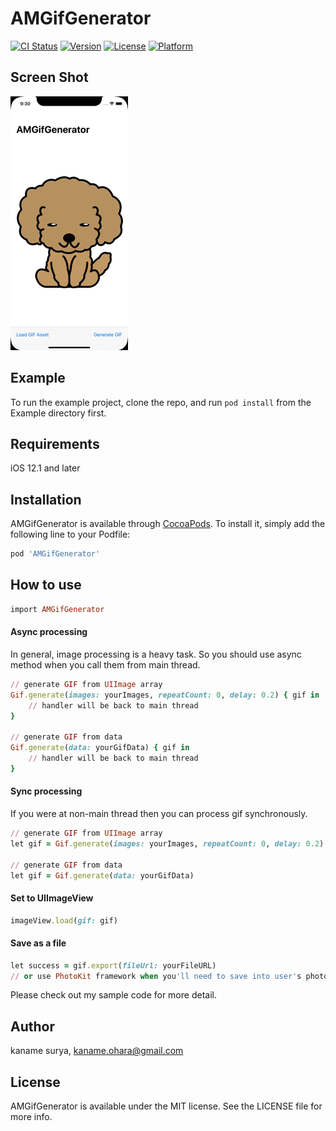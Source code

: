 # AMGifGenerator

[![CI Status](https://img.shields.io/travis/asamoya/AMGifGenerator.svg?style=flat)](https://travis-ci.org/asamoya/AMGifGenerator)
[![Version](https://img.shields.io/cocoapods/v/AMGifGenerator.svg?style=flat)](https://cocoapods.org/pods/AMGifGenerator)
[![License](https://img.shields.io/cocoapods/l/AMGifGenerator.svg?style=flat)](https://cocoapods.org/pods/AMGifGenerator)
[![Platform](https://img.shields.io/cocoapods/p/AMGifGenerator.svg?style=flat)](https://cocoapods.org/pods/AMGifGenerator)

## Screen Shot

![Screen Record](/ScreenShots/shot0.gif)

## Example

To run the example project, clone the repo, and run `pod install` from the Example directory first.

## Requirements

iOS 12.1 and later

## Installation

AMGifGenerator is available through [CocoaPods](https://cocoapods.org). To install
it, simply add the following line to your Podfile:

```ruby
pod 'AMGifGenerator'
```

## How to use
```ruby
import AMGifGenerator
```

#### Async processing
In general, image processing is a heavy task. So you should use async method when you call them from main thread.
```ruby
// generate GIF from UIImage array
Gif.generate(images: yourImages, repeatCount: 0, delay: 0.2) { gif in
    // handler will be back to main thread
}

// generate GIF from data
Gif.generate(data: yourGifData) { gif in
    // handler will be back to main thread
}
```

#### Sync processing
If you were at non-main thread then you can process gif synchronously.
```ruby
// generate GIF from UIImage array
let gif = Gif.generate(images: yourImages, repeatCount: 0, delay: 0.2)

// generate GIF from data
let gif = Gif.generate(data: yourGifData)
```

#### Set to UIImageView
```ruby
imageView.load(gif: gif)
```

#### Save as a file
```ruby
let success = gif.export(fileUrl: yourFileURL)
// or use PhotoKit framework when you'll need to save into user's photo library.
```
Please check out my sample code for more detail.

## Author

kaname surya, kaname.ohara@gmail.com

## License

AMGifGenerator is available under the MIT license. See the LICENSE file for more info.

